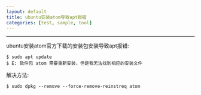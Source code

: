 ```yaml
---
layout: default
title: ubuntu安装atom导致apt报错
categories: [test, sample, tool]
---
```


***

ubuntu安装atom官方下载的安装包安装导致apt报错:

```
$ sudo apt update
$ E: 软件包 atom 需要重新安装，但是我无法找到相应的安装文件
```

解决方法:

```
$ sudo dpkg --remove --force-remove-reinstreq atom
```
